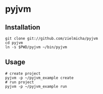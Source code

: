 pyjvm
=====

Installation
--------

	git clone git://github.com/zielmicha/pyjvm
	cd pyjvm
	ln -s $PWD/pyjvm ~/bin/pyjvm

Usage
-----

	# create project
    pyjvm -p ~/pyjvm_example create
    # run project
    pyjvm -p ~/pyjvm_example run
    